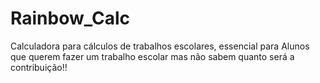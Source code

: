 # Rainbow_Calc 
Calculadora para cálculos de trabalhos escolares, essencial para Alunos que querem fazer um trabalho escolar mas não sabem quanto será a contribuição!!
